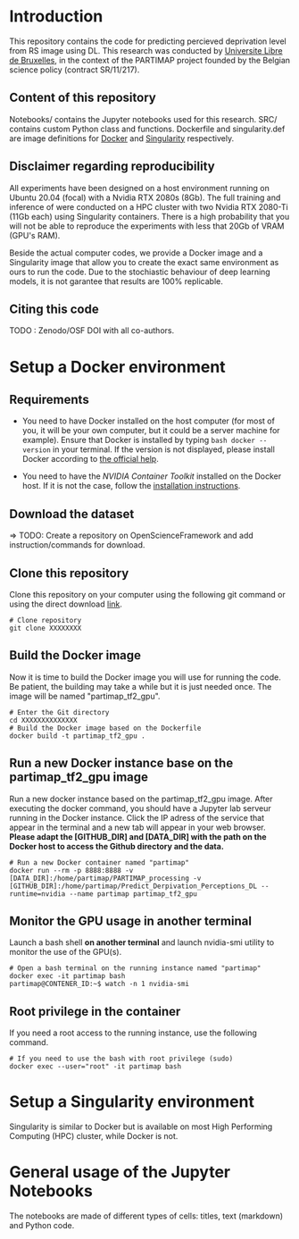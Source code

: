 # Introduction  
This repository contains the code for predicting percieved deprivation level from RS image using DL. 
This research was conducted by [Universite Libre de Bruxelles](https://anageo.sciences.ulb.be/), in the context of the PARTIMAP project founded by the Belgian science policy (contract SR/11/217).

## Content of this repository
Notebooks/ contains the Jupyter notebooks used for this research.
SRC/ contains custom Python class and functions. 
Dockerfile and singularity.def are image definitions for [Docker](https://www.docker.com/?utm_source=google&utm_medium=cpc&utm_campaign=search_emea_brand&utm_term=docker_exact&gclid=Cj0KCQjw3IqSBhCoARIsAMBkTb383uT5PcW9-8ynZBTU5C7ZE9TRPTFtiD6oscihRfRegF8_2yB7lAYaAhF0EALw_wcB) and [Singularity](https://sylabs.io/guides/3.5/user-guide/introduction.html) respectively. 

## Disclaimer regarding reproducibility
All experiments have been designed on a host environment running on Ubuntu 20.04 (focal) with a Nvidia RTX 2080s (8Gb). The full training and inference of were conducted on a HPC cluster with two Nvidia RTX 2080-Ti (11Gb each) using Singularity containers. There is a high probability that you will not be able to reproduce the experiments with less that 20Gb of VRAM (GPU's RAM).

Beside the actual computer codes, we provide a Docker image and a Singularity image that allow you to create the exact same environment as ours to run the code. Due to the stochiastic behaviour of deep learning models, it is not garantee that results are 100% replicable. 

## Citing this code
TODO : Zenodo/OSF DOI with all co-authors.

# Setup a Docker environment 

## Requirements
- You need to have Docker installed on the host computer (for most of you, it will be your own computer, but it could be a server machine for example). Ensure that Docker is installed by typing ``` bash docker --version ``` in your terminal. If the version is not displayed, please install Docker according to [the official help](https://docs.docker.com/get-docker/).

- You need to have the *NVIDIA Container Toolkit* installed on the Docker host. If it is not the case, follow the [installation instructions](https://www.tensorflow.org/install/docker).

## Download the dataset
=> TODO: Create a repository on OpenScienceFramework and add instruction/commands for download.  

## Clone this repository
Clone this repository on your computer using the following git command or using the direct download [link](https://github.com/XXXXXXX).
```
# Clone repository
git clone XXXXXXXX
```

## Build the Docker image
Now it is time to build the Docker image you will use for running the code. Be patient, the building may take a while but it is just needed once. The image will be named "partimap_tf2_gpu".
```
# Enter the Git directory
cd XXXXXXXXXXXXXX
# Build the Docker image based on the Dockerfile
docker build -t partimap_tf2_gpu .
```

## Run a new Docker instance base on the partimap_tf2_gpu image
Run a new docker instance based on the partimap_tf2_gpu image. After executing the docker command,
you should have a Jupyter lab serveur running in the Docker instance. Click the IP adress of the service that appear in the terminal and a new tab will appear in your web browser.
**Please adapt the [GITHUB_DIR] and [DATA_DIR] with the path on the Docker host to access the Github directory and the data.**

```
# Run a new Docker container named "partimap"
docker run --rm -p 8888:8888 -v [DATA_DIR]:/home/partimap/PARTIMAP_processing -v [GITHUB_DIR]:/home/partimap/Predict_Derpivation_Perceptions_DL --runtime=nvidia --name partimap partimap_tf2_gpu 

```

## Monitor the GPU usage in another terminal 
Launch a bash shell **on another terminal** and launch nvidia-smi utility to monitor the use of the GPU(s).
```
# Open a bash terminal on the running instance named "partimap"
docker exec -it partimap bash
partimap@CONTENER_ID:~$ watch -n 1 nvidia-smi

```

## Root privilege in the container
If you need a root access to the running instance, use the following command.
```
# If you need to use the bash with root privilege (sudo)
docker exec --user="root" -it partimap bash

```

# Setup a Singularity environment 
Singularity is similar to Docker but is available on most High Performing Computing (HPC) cluster, while Docker is not. 

# General usage of the Jupyter Notebooks
The notebooks are made of different types of cells: titles, text (markdown) and Python code.

